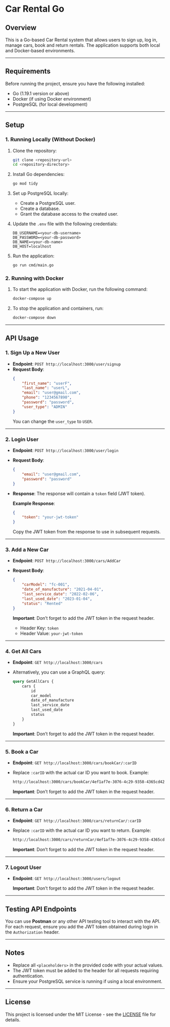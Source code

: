 # Car Rental Go

## Overview

This is a Go-based Car Rental system that allows users to sign up, log in, manage cars, book and return rentals. The application supports both local and Docker-based environments.

---

## Requirements

Before running the project, ensure you have the following installed:
- Go (1.19.1 version or above)
- Docker (if using Docker environment)
- PostgreSQL (for local development)

---

## Setup

### 1. Running Locally (Without Docker)

1. Clone the repository:
    ```bash
    git clone <repository-url>
    cd <repository-directory>
    ```

2. Install Go dependencies:
    ```bash
    go mod tidy
    ```

3. Set up PostgreSQL locally:
    - Create a PostgreSQL user.
    - Create a database.
    - Grant the database access to the created user.

4. Update the `.env` file with the following credentials:
    ```env
    DB_USERNAME=<your-db-username>
    DB_PASSWORD=<your-db-password>
    DB_NAME=<your-db-name>
    DB_HOST=localhost
    ```

5. Run the application:
    ```bash
    go run cmd/main.go
    ```

### 2. Running with Docker

1. To start the application with Docker, run the following command:
    ```bash
    docker-compose up
    ```

2. To stop the application and containers, run:
    ```bash
    docker-compose down
    ```

---

## API Usage

### 1. **Sign Up a New User**
- **Endpoint**: `POST http://localhost:3000/user/signup`
- **Request Body**:
    ```json
    {
        "first_name": "userF",
        "last_name": "userL",
        "email": "user@gmail.com",
        "phone": "1234567890",
        "password": "password",
        "user_type": "ADMIN"
    }
    ```
    You can change the `user_type` to `USER`.

---

### 2. **Login User**
- **Endpoint**: `POST http://localhost:3000/user/login`
- **Request Body**:
    ```json
    {
        "email": "user@gmail.com",
        "password": "password"
    }
    ```
- **Response**: The response will contain a `token` field (JWT token).
  
    **Example Response**:
    ```json
    {
        "token": "your-jwt-token"
    }
    ```
    Copy the JWT token from the response to use in subsequent requests.

---

### 3. **Add a New Car**
- **Endpoint**: `POST http://localhost:3000/cars/AddCar`
- **Request Body**:
    ```json
    {
        "carModel": "fc-001",
        "date_of_manufacture": "2021-04-01",
        "last_service_date": "2022-02-06",
        "last_used_date": "2023-01-04",
        "status": "Rented"
    }
    ```
    **Important**: Don’t forget to add the JWT token in the request header.
    
    - Header Key: `token`
    - Header Value: `your-jwt-token`

---

### 4. **Get All Cars**
- **Endpoint**: `GET http://localhost:3000/cars`
- Alternatively, you can use a GraphQL query:
    ```graphql
    query GetAllCars {
        cars {
            id
            car_model
            date_of_manufacture
            last_service_date
            last_used_date
            status
        }
    }
    ```

    **Important**: Don’t forget to add the JWT token in the request header.

---

### 5. **Book a Car**
- **Endpoint**: `GET http://localhost:3000/cars/bookCar/:carID`
- Replace `:carID` with the actual car ID you want to book. Example:
    ```bash
    http://localhost:3000/cars/bookCar/4ef1af7e-3076-4c29-9358-4365cd42f0d8
    ```

    **Important**: Don’t forget to add the JWT token in the request header.

---

### 6. **Return a Car**
- **Endpoint**: `GET http://localhost:3000/cars/returnCar/:carID`
- Replace `:carID` with the actual car ID you want to return. Example:
    ```bash
    http://localhost:3000/cars/returnCar/4ef1af7e-3076-4c29-9358-4365cd42f0d8
    ```

    **Important**: Don’t forget to add the JWT token in the request header.

---

### 7. **Logout User**
- **Endpoint**: `GET http://localhost:3000/users/logout`

    **Important**: Don’t forget to add the JWT token in the request header.

---

## Testing API Endpoints

You can use **Postman** or any other API testing tool to interact with the API. For each request, ensure you add the JWT token obtained during login in the `Authorization` header.

---

## Notes

- Replace all `<placeholders>` in the provided code with your actual values.
- The JWT token must be added to the header for all requests requiring authentication.
- Ensure your PostgreSQL service is running if using a local environment.

---

## License

This project is licensed under the MIT License - see the [LICENSE](LICENSE) file for details.
